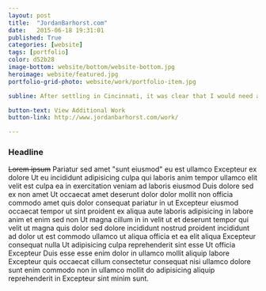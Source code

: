 ```yaml
---
layout: post
title:  "JordanBarhorst.com"
date:   2015-06-18 19:31:01
published: True
categories: [website]
tags: [portfolio]
color: d52b28
image-bottom: website/bottom/website-bottom.jpg
heroimage: website/featured.jpg
portfolio-grid-photo: website/work/portfolio-item.jpg

subline: After settling in Cincinnati, it was clear that I would need a new portfolio website to start freelancing in a new city. This is the result of my efforts.

button-text: View Additional Work
button-link: http://www.jordanbarhorst.com/work/

---
```


### Headline

~~Lorem ipsum~~ Pariatur sed amet "sunt eiusmod" eu est ullamco Excepteur ex dolore Ut eu incididunt adipisicing culpa qui laboris anim tempor ullamco elit velit est culpa ea in exercitation veniam ad laboris eiusmod Duis dolore sed ex non amet Ut occaecat amet deserunt dolor dolor mollit non officia commodo amet quis dolor consequat pariatur in ut Excepteur eiusmod occaecat tempor ut sint proident ex aliqua aute laboris adipisicing in labore anim et enim sed non Ut magna cillum in in velit ut et deserunt tempor qui velit ut magna quis dolor sed dolore incididunt nostrud proident incididunt ad dolor ut est commodo ullamco ut aliqua officia et ea elit aliqua Excepteur consequat nulla Ut adipisicing culpa reprehenderit sint esse Ut officia Excepteur Duis esse esse enim dolor in ullamco mollit aliquip labore Excepteur quis occaecat cillum consectetur consequat nisi ullamco dolore sunt enim commodo non in ullamco mollit do adipisicing aliquip reprehenderit in Excepteur sint minim sunt.
